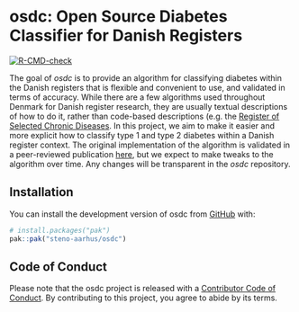 # osdc: Open Source Diabetes Classifier for Danish Registers

<!-- badges: start -->

[![R-CMD-check](https://github.com/steno-aarhus/osdc/actions/workflows/R-CMD-check.yaml/badge.svg)](https://github.com/steno-aarhus/osdc/actions/workflows/R-CMD-check.yaml)

<!-- badges: end -->

The goal of *osdc* is to provide an algorithm for classifying diabetes
within the Danish registers that is flexible and convenient to use, and
validated in terms of accuracy. While there are a few algorithms used
throughout Denmark for Danish register research, they are usually
textual descriptions of how to do it, rather than code-based
descriptions (e.g. the [Register of Selected Chronic
Diseases](https://www.esundhed.dk/-/media/Files/Publikationer/Emner/Operationer-og-diagnoser/Udvalgte-kroniske-sygdomme-svaere-psykiske-lidelser/Algoritmer-for-Udvalgte-Kroniske-Sygdomme-og-svre-psykiske-lidelser-RUKS-2022.ashx).
In this project, we aim to make it easier and more explicit how to
classify type 1 and type 2 diabetes within a Danish register context.
The original implementation of the algorithm is validated in a
peer-reviewed publication [here](https://doi.org/10.2147/clep.s407019),
but we expect to make tweaks to the algorithm over time. Any changes
will be transparent in the *osdc* repository.

## Installation

You can install the development version of osdc from
[GitHub](https://github.com/) with:

``` r
# install.packages("pak")
pak::pak("steno-aarhus/osdc")
```

## Code of Conduct

Please note that the osdc project is released with a [Contributor Code
of
Conduct](https://contributor-covenant.org/version/2/1/CODE_OF_CONDUCT.html).
By contributing to this project, you agree to abide by its terms.

